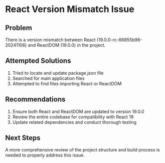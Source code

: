 # React Version Mismatch Issue

## Problem
There is a version mismatch between React (19.0.0-rc-66855b96-20241106) and ReactDOM (19.0.0) in the project.

## Attempted Solutions
1. Tried to locate and update package.json file
2. Searched for main application files
3. Attempted to find files importing React or ReactDOM

## Recommendations
1. Ensure both React and ReactDOM are updated to version 19.0.0
2. Review the entire codebase for compatibility with React 19
3. Update related dependencies and conduct thorough testing

## Next Steps
A more comprehensive review of the project structure and build process is needed to properly address this issue.
